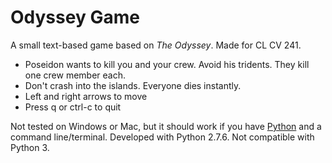 # Odyssey Game

A small text-based game based on *The Odyssey*. Made for CL CV 241.

* Poseidon wants to kill you and your crew. Avoid his tridents. They kill one crew member each.
* Don't crash into the islands. Everyone dies instantly.
* Left and right arrows to move
* Press q or ctrl-c to quit

Not tested on Windows or Mac, but it should work if you have [Python](https://www.python.org/) and a command line/terminal. Developed with Python 2.7.6. Not compatible with Python 3.
